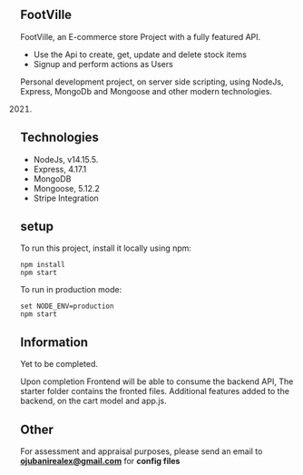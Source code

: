 ## FootVille

FootVille, an E-commerce store Project with a fully featured API.

- Use the Api to create, get, update and delete stock items
- Signup and perform actions as Users

Personal development project, on server side scripting, using NodeJs, Express, MongoDb and Mongoose and other modern technologies.

2021.

## Technologies

- NodeJs, v14.15.5.
- Express, 4.17.1
- MongoDB
- Mongoose, 5.12.2
- Stripe Integration

## setup

To run this project, install it locally using npm:

```
npm install
npm start
```

To run in production mode:

```
set NODE_ENV=production
npm start
```

## Information

Yet to be completed.

Upon completion
Frontend will be able to consume the backend API, The starter folder contains the fronted files.
Additional features added to the backend, on the cart model and app.js.

## Other

For assessment and appraisal purposes, please send an email to **ojubanirealex@gmail.com** for **config files**
